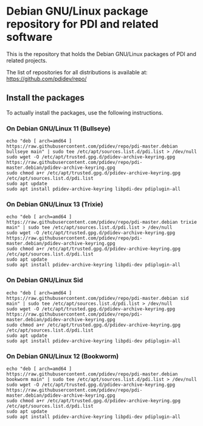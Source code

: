 # Debian GNU/Linux package repository for PDI and related software

This is the repository that holds the Debian GNU/Linux packages of PDI and related projects.

The list of repositories for all distributions is available at: https://github.com/pdidev/repo/

## Install the packages

To actually install the packages, use the following instructions.

### On Debian GNU/Linux 11 (Bullseye)

```
echo "deb [ arch=amd64 ] https://raw.githubusercontent.com/pdidev/repo/pdi-master.debian bullseye main" | sudo tee /etc/apt/sources.list.d/pdi.list > /dev/null
sudo wget -O /etc/apt/trusted.gpg.d/pdidev-archive-keyring.gpg https://raw.githubusercontent.com/pdidev/repo/pdi-master.debian/pdidev-archive-keyring.gpg
sudo chmod a+r /etc/apt/trusted.gpg.d/pdidev-archive-keyring.gpg /etc/apt/sources.list.d/pdi.list
sudo apt update
sudo apt install pdidev-archive-keyring libpdi-dev pdiplugin-all
```
### On Debian GNU/Linux 13 (Trixie)

```
echo "deb [ arch=amd64 ] https://raw.githubusercontent.com/pdidev/repo/pdi-master.debian trixie main" | sudo tee /etc/apt/sources.list.d/pdi.list > /dev/null
sudo wget -O /etc/apt/trusted.gpg.d/pdidev-archive-keyring.gpg https://raw.githubusercontent.com/pdidev/repo/pdi-master.debian/pdidev-archive-keyring.gpg
sudo chmod a+r /etc/apt/trusted.gpg.d/pdidev-archive-keyring.gpg /etc/apt/sources.list.d/pdi.list
sudo apt update
sudo apt install pdidev-archive-keyring libpdi-dev pdiplugin-all
```
### On Debian GNU/Linux Sid

```
echo "deb [ arch=amd64 ] https://raw.githubusercontent.com/pdidev/repo/pdi-master.debian sid main" | sudo tee /etc/apt/sources.list.d/pdi.list > /dev/null
sudo wget -O /etc/apt/trusted.gpg.d/pdidev-archive-keyring.gpg https://raw.githubusercontent.com/pdidev/repo/pdi-master.debian/pdidev-archive-keyring.gpg
sudo chmod a+r /etc/apt/trusted.gpg.d/pdidev-archive-keyring.gpg /etc/apt/sources.list.d/pdi.list
sudo apt update
sudo apt install pdidev-archive-keyring libpdi-dev pdiplugin-all
```
### On Debian GNU/Linux 12 (Bookworm)

```
echo "deb [ arch=amd64 ] https://raw.githubusercontent.com/pdidev/repo/pdi-master.debian bookworm main" | sudo tee /etc/apt/sources.list.d/pdi.list > /dev/null
sudo wget -O /etc/apt/trusted.gpg.d/pdidev-archive-keyring.gpg https://raw.githubusercontent.com/pdidev/repo/pdi-master.debian/pdidev-archive-keyring.gpg
sudo chmod a+r /etc/apt/trusted.gpg.d/pdidev-archive-keyring.gpg /etc/apt/sources.list.d/pdi.list
sudo apt update
sudo apt install pdidev-archive-keyring libpdi-dev pdiplugin-all
```

